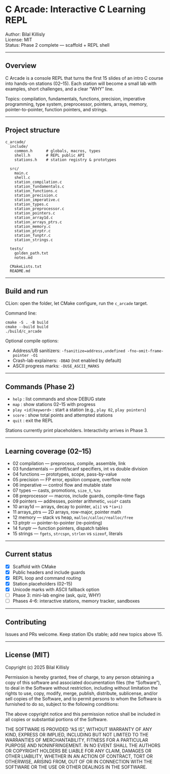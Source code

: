 # C Arcade: Interactive C Learning REPL

Author: Bilal Killisly  
License: MIT  
Status: Phase 2 complete — scaffold + REPL shell

---

## Overview

C Arcade is a console REPL that turns the first 15 slides of an intro C
course into hands-on stations (02–15). Each station will become a small
lab with examples, short challenges, and a clear “WHY” line.

Topics: compilation, fundamentals, functions, precision, imperative
programming, type system, preprocessor, pointers, arrays, memory,
pointer-to-pointer, function pointers, and strings.

---

## Project structure

    c_arcade/
      include/
        common.h      # globals, macros, types
        shell.h       # REPL public API
        stations.h    # station registry & prototypes

      src/
        main.c
        shell.c
        station_compilation.c
        station_fundamentals.c
        station_functions.c
        station_precision.c
        station_imperative.c
        station_types.c
        station_preprocessor.c
        station_pointers.c
        station_array1d.c
        station_arrays_ptrs.c
        station_memory.c
        station_ptrptr.c
        station_funptr.c
        station_strings.c

      tests/
        golden_path.txt
        notes.md

      CMakeLists.txt
      README.md

---

## Build and run

CLion: open the folder, let CMake configure, run the `c_arcade` target.

Command line:

    cmake -S . -B build
    cmake --build build
    ./build/c_arcade

Optional compile options:

- Address/UB sanitizers: `-fsanitize=address,undefined -fno-omit-frame-pointer -O1`
- Crash-lab explainers: `-DBAD` (not enabled by default)
- ASCII progress marks: `-DUSE_ASCII_MARKS`

---

## Commands (Phase 2)

- `help`   : list commands and show DEBUG state
- `map`    : show stations 02–15 with progress
- `play <id|keyword>` : start a station (e.g., `play 02`, `play pointers`)
- `score`  : show total points and attempted stations
- `quit`   : exit the REPL

Stations currently print placeholders. Interactivity arrives in Phase 3.

---

## Learning coverage (02–15)

- 02 compilation    — preprocess, compile, assemble, link
- 03 fundamentals   — printf/scanf specifiers, int vs double division
- 04 functions      — prototypes, scope, pass-by-value
- 05 precision      — FP error, epsilon compare, overflow note
- 06 imperative     — control flow and mutable state
- 07 types          — casts, promotions, `size_t`, `%zu`
- 08 preprocessor   — macros, include guards, compile-time flags
- 09 pointers       — addresses, pointer arithmetic, `void*` casts
- 10 array1d        — arrays, decay to pointer, `a[i]` vs `*(a+i)`
- 11 arrays_ptrs    — 2D arrays, row-major, pointer math
- 12 memory         — stack vs heap, `malloc/calloc/realloc/free`
- 13 ptrptr         — pointer-to-pointer (re-pointing)
- 14 funptr         — function pointers, dispatch tables
- 15 strings        — `fgets`, `strcspn`, `strlen` vs `sizeof`, literals

---

## Current status

- [x] Scaffold with CMake
- [x] Public headers and include guards
- [x] REPL loop and command routing
- [x] Station placeholders (02–15)
- [x] Unicode marks with ASCII fallback option
- [ ] Phase 3: mini-lab engine (ask, quiz, WHY)
- [ ] Phases 4–6: interactive stations, memory tracker, sandboxes

---

## Contributing

Issues and PRs welcome. Keep station IDs stable; add new topics above 15.

---

## License (MIT)

Copyright (c) 2025 Bilal Killisly

Permission is hereby granted, free of charge, to any person obtaining a copy
of this software and associated documentation files (the “Software”), to deal
in the Software without restriction, including without limitation the rights
to use, copy, modify, merge, publish, distribute, sublicense, and/or sell
copies of the Software, and to permit persons to whom the Software is
furnished to do so, subject to the following conditions:

The above copyright notice and this permission notice shall be included in
all copies or substantial portions of the Software.

THE SOFTWARE IS PROVIDED “AS IS”, WITHOUT WARRANTY OF ANY KIND, EXPRESS OR
IMPLIED, INCLUDING BUT NOT LIMITED TO THE WARRANTIES OF MERCHANTABILITY,
FITNESS FOR A PARTICULAR PURPOSE AND NONINFRINGEMENT. IN NO EVENT SHALL THE
AUTHORS OR COPYRIGHT HOLDERS BE LIABLE FOR ANY CLAIM, DAMAGES OR OTHER
LIABILITY, WHETHER IN AN ACTION OF CONTRACT, TORT OR OTHERWISE, ARISING FROM,
OUT OF OR IN CONNECTION WITH THE SOFTWARE OR THE USE OR OTHER DEALINGS IN
THE SOFTWARE.
